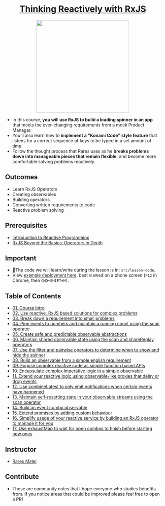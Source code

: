 <h1 align="center"><a href="https://egghead.io/courses/thinking-reactively-with-rxjs">Thinking Reactively with RxJS</a></h1>

<p align="center"><img src="https://d2eip9sf3oo6c2.cloudfront.net/series/square_covers/000/000/447/full/EGH_ThinkingRxJs.png" width="300"/></p>

- In this course, **you will use RxJS to build a loading spinner in an app** that meets the ever-changing requirements from a mock Product Manager.
- You'll also learn how to **implement a "Konami Code" style feature** that listens for a correct sequence of keys to be typed in a set amount of time.
- Follow the thought process that Rares uses as he **breaks problems down into manageable pieces that remain flexible**, and become more comfortable solving problems reactively.

## Outcomes

- Learn RxJS Operators
- Creating observables
- Building operators
- Converting written requirements to code
- Reactive problem solving

## Prerequisites

- [Introduction to Reactive Programming](https://egghead.io/courses/introduction-to-reactive-programming)
- [RxJS Beyond the Basics: Operators in Depth](https://egghead.io/courses/rxjs-beyond-the-basics-operators-in-depth)

## Important

- 🚧The code we will learn/write during the lesson is in: `src/lesson-code`.
- View [example deployment here](https://vigilant-visvesvaraya-945613.netlify.com). best viewed on a phone screen (`F12` in Chrome, then `CMD+SHIFT+M)`.

## Table of Contents

- [01. Course Intro](01-rxjs-course-intro.md)
- [02. Use reactive, RxJS based solutions for complex problems](02-rxjs-use-reactive-rxjs-based-solutions-for-complex-problems.md)
- [03. Break down a requirement into small problems](03-rxjs-break-down-a-requirement-into-small-problems.md)
- [04. Pipe events to numbers and maintain a running count using the scan operator](04-rxjs-pipe-events-to-numbers-and-maintain-a-running-count-using-the-scan-operator.md)
- [05. Create safe and predictable observable abstractions](05-rxjs-create-safe-and-predictable-observable-abstractions.md)
- [06. Maintain shared observable state using the scan and shareReplay operators](06-rxjs-maintain-shared-observable-state-using-the-scan-and-sharereplay-operators.md)
- [07. Use the filter and pairwise operators to determine when to show and hide the spinner](07-rxjs-use-the-filter-and-pairwise-operators-to-determine-when-to-show-and-hide-the-spinner.md)
- [08. Build an observable from a simple english requirement](08-rxjs-build-an-observable-from-a-simple-english-requirement.md)
- [09. Expose complex reactive code as simple function based APIs](09-rxjs-expose-complex-reactive-code-as-simple-function-based-apis.md)
- [10. Encapsulate complex imperative logic in a simple observable](10-rxjs-encapsulate-complex-imperative-logic-in-a-simple-observable.md)
- [11. Extend your reactive logic using observable-like proxies that delay or drop events](11-rxjs-extend-your-reactive-logic-using-observable-like-proxies-that-delay-or-drop-events.md)
- [12. Use combineLatest to only emit notifications when certain events have happened](12-rxjs-use-combinelatest-to-only-emit-notifications-when-certain-events-have-happened.md)
- [13. Maintain self-resetting state in your observable streams using the scan operator](13-rxjs-maintain-self-resetting-state-in-your-observable-streams-using-the-scan-operator.md)
- [14. Build an event combo observable](14-rxjs-build-an-event-combo-observable.md)
- [15. Extend promises by adding custom behaviour](15-rxjs-extend-promises-by-adding-custom-behaviour.md)
- [16. Simplify usage of your reactive service by building an RxJS operator to manage it for you](16-rxjs-simplify-usage-of-your-reactive-service-by-building-an-rxjs-operator-to-manage-it-for-you.md)
- [17. Use exhaustMap to wait for open combos to finish before starting new ones](17-rxjs-use-exhaustmap-to-wait-for-open-combos-to-finish-before-starting-new-ones.md)

## Instructor

- [Rares Matei](https://egghead.io/instructors/rares-matei)

## Contribute

- These are community notes that I hope everyone who studies benefits from. If you notice areas that could be improved please feel free to open a PR!
